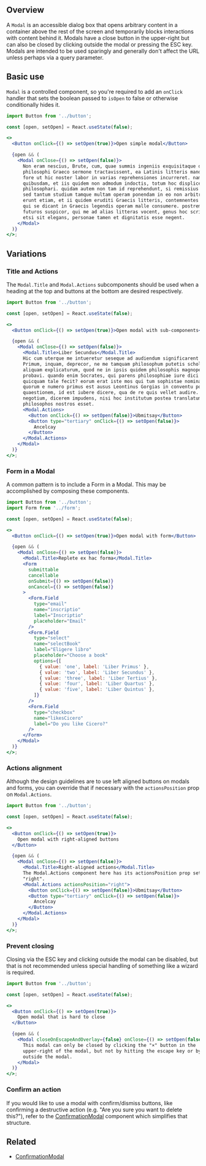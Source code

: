 ## Overview

A `Modal` is an accessible dialog box that opens arbitrary content in a container above the rest of the screen and temporarily blocks interactions with content behind it. Modals have a close button in the upper-right but can also be closed by clicking outside the modal or pressing the ESC key. Modals are intended to be used sparingly and generally don't affect the URL unless perhaps via a query parameter.

## Basic use

`Modal` is a controlled component, so you're required to add an `onClick` handler that sets the boolean passed to `isOpen` to false or otherwise conditionally hides it.

```jsx
import Button from '../button';

const [open, setOpen] = React.useState(false);

<>
  <Button onClick={() => setOpen(true)}>Open simple modal</Button>

  {open && (
    <Modal onClose={() => setOpen(false)}>
      Non eram nescius, Brute, cum, quae summis ingeniis exquisitaque doctrina
      philosophi Graeco sermone tractavissent, ea Latinis litteris mandaremus,
      fore ut hic noster labor in varias reprehensiones incurreret. nam
      quibusdam, et iis quidem non admodum indoctis, totum hoc displicet
      philosophari. quidam autem non tam id reprehendunt, si remissius agatur,
      sed tantum studium tamque multam operam ponendam in eo non arbitrantur.
      erunt etiam, et ii quidem eruditi Graecis litteris, contemnentes Latinas,
      qui se dicant in Graecis legendis operam malle consumere. postremo aliquos
      futuros suspicor, qui me ad alias litteras vocent, genus hoc scribendi,
      etsi sit elegans, personae tamen et dignitatis esse negent.
    </Modal>
  )}
</>;
```

## Variations

### Title and Actions

The `Modal.Title` and `Modal.Actions` subcomponents should be used when a
heading at the top and buttons at the bottom are desired respectively.

```jsx
import Button from '../button';

const [open, setOpen] = React.useState(false);

<>
  <Button onClick={() => setOpen(true)}>Open modal with sub-components</Button>

  {open && (
    <Modal onClose={() => setOpen(false)}>
      <Modal.Title>Liber Secundus</Modal.Title>
      Hic cum uterque me intueretur seseque ad audiendum significarent paratos,
      Primum, inquam, deprecor, ne me tamquam philosophum putetis scholam vobis
      aliquam explicaturum, quod ne in ipsis quidem philosophis magnopere umquam
      probavi. quando enim Socrates, qui parens philosophiae iure dici potest,
      quicquam tale fecit? eorum erat iste mos qui tum sophistae nominabantur,
      quorum e numero primus est ausus Leontinus Gorgias in conventu poscere
      quaestionem, id est iubere dicere, qua de re quis vellet audire. audax
      negotium, dicerem impudens, nisi hoc institutum postea translatum ad
      philosophos nostros esset.
      <Modal.Actions>
        <Button onClick={() => setOpen(false)}>Ubmitsay</Button>
        <Button type="tertiary" onClick={() => setOpen(false)}>
          Ancelcay
        </Button>
      </Modal.Actions>
    </Modal>
  )}
</>;
```

### Form in a Modal

A common pattern is to include a Form in a Modal. This may be accomplished by
composing these components.

```jsx
import Button from '../button';
import Form from '../form';

const [open, setOpen] = React.useState(false);

<>
  <Button onClick={() => setOpen(true)}>Open modal with form</Button>

  {open && (
    <Modal onClose={() => setOpen(false)}>
      <Modal.Title>Replete ex hac forma</Modal.Title>
      <Form
        submittable
        cancellable
        onSubmit={() => setOpen(false)}
        onCancel={() => setOpen(false)}
      >
        <Form.Field
          type="email"
          name="inscriptio"
          label="Inscriptio"
          placeholder="Email"
        />
        <Form.Field
          type="select"
          name="selectBook"
          label="Eligere libro"
          placeholder="Choose a book"
          options={[
            { value: 'one', label: 'Liber Primus' },
            { value: 'two', label: 'Liber Secundus' },
            { value: 'three', label: 'Liber Tertius' },
            { value: 'four', label: 'Liber Quartus' },
            { value: 'five', label: 'Liber Quintus' },
          ]}
        />
        <Form.Field
          type="checkbox"
          name="likesCicero"
          label="Do you like Cicero?"
        />
      </Form>
    </Modal>
  )}
</>;
```

### Actions alignment

Although the design guidelines are to use left aligned buttons on modals and forms, you can override that if necessary with the `actionsPosition` prop on `Modal.Actions`.

```jsx
import Button from '../button';

const [open, setOpen] = React.useState(false);

<>
  <Button onClick={() => setOpen(true)}>
    Open modal with right-aligned buttons
  </Button>

  {open && (
    <Modal onClose={() => setOpen(false)}>
      <Modal.Title>Right-aligned actions</Modal.Title>
      The Modal.Actions component here has its actionsPosition prop set to
      "right".
      <Modal.Actions actionsPosition="right">
        <Button onClick={() => setOpen(false)}>Ubmitsay</Button>
        <Button type="tertiary" onClick={() => setOpen(false)}>
          Ancelcay
        </Button>
      </Modal.Actions>
    </Modal>
  )}
</>;
```

### Prevent closing

Closing via the ESC key and clicking outside the modal can be disabled, but that
is not recommended unless special handling of something like a wizard is
required.

```jsx
import Button from '../button';

const [open, setOpen] = React.useState(false);

<>
  <Button onClick={() => setOpen(true)}>
    Open modal that is hard to close
  </Button>

  {open && (
    <Modal closeOnEscapeAndOverlay={false} onClose={() => setOpen(false)}>
      This modal can only be closed by clicking the "×" button in the
      upper-right of the modal, but not by hitting the escape key or by clicking
      outside the modal.
    </Modal>
  )}
</>;
```

### Confirm an action

If you would like to use a modal with confirm/dismiss buttons, like confirming a destructive action (e.g. "Are you sure you want to delete this?"), refer to the [ConfirmationModal](#/React%20Components/ConfirmationModal) component which simplifies that structure.

## Related

- [ConfirmationModal](#/React%20Components/ConfirmationModal)
